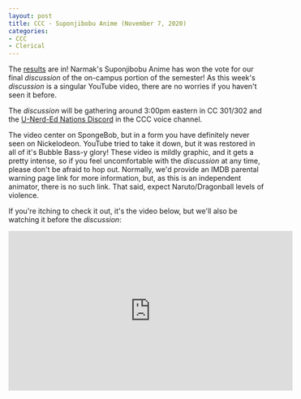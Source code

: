 ```yaml
---
layout: post
title: CCC · Suponjibobu Anime (November 7, 2020)
categories:
- CCC
- Clerical
---
```


The [results](https://docs.google.com/forms/d/e/1FAIpQLSe0r4xfbdOLOSuWYK_gb5oTCAwnQjt2T5nNTOPs56cdPSaQSQ/viewanalytics) are in!  Narmak's Suponjibobu Anime has won the vote for our final *discussion* of the on-campus portion of the semester!  As this week's *discussion* is a singular YouTube video, there are no worries if you haven't seen it before.

The *discussion* will be gathering around 3:00pm eastern in CC 301/302 and the [U-Nerd-Ed Nations Discord](https://discord.gg/JqfTQ7w) in the CCC voice channel.

The video center on SpongeBob, but in a form you have definitely never seen on Nickelodeon.  YouTube tried to take it down, but it was restored in all of it's Bubble Bass-y glory!  These video is mildly graphic, and it gets a pretty intense, so if you feel uncomfortable with the *discussion* at any time, please don't be afraid to hop out.  Normally, we'd provide an IMDB parental warning page link for more information, but, as this is an independent animator, there is no such link.  That said, expect Naruto/Dragonball levels of violence.

If you're itching to check it out, it's the video below, but we'll also be watching it before the *discussion*:

<iframe width="560" height="315" src="https://www.youtube.com/embed/TBO9ANTBCjM" frameborder="0" allow="accelerometer; autoplay; clipboard-write; encrypted-media; gyroscope; picture-in-picture" allowfullscreen></iframe>

